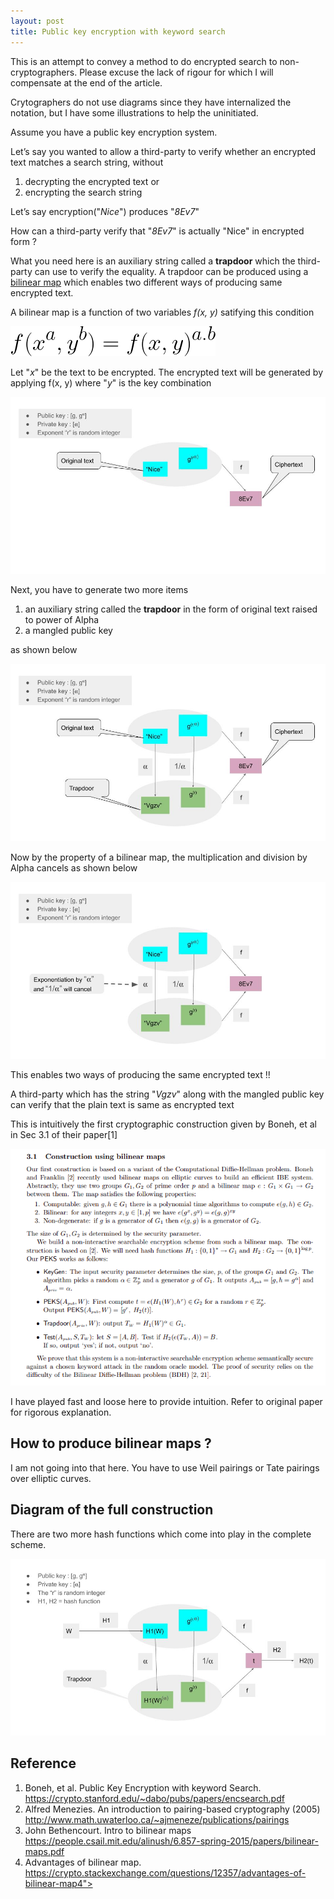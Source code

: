 ```yaml
---
layout: post
title: Public key encryption with keyword search
---
```


This is an attempt to convey a method to do encrypted search to non-cryptographers. Please excuse the lack of rigour for which I will compensate at the end of the article.

Crytographers do not use diagrams since they have internalized the notation, but I have some illustrations to help the uninitiated.

Assume you have a public key encryption system.

Let’s say you wanted to allow a third-party to verify whether an encrypted text matches a search string, without 
1. decrypting the encrypted text or 
2. encrypting the search string

Let’s say encryption("*Nice*") produces "*8Ev7*"

How can a third-party verify that "*8Ev7*" is actually "Nice" in encrypted form ?

What you need here is an auxiliary string called a **trapdoor** which the third-party can use to verify the equality.  A trapdoor can be produced using a <a href="https://en.wikipedia.org/wiki/Bilinear_map">bilinear map</a> which enables two different ways of producing same encrypted text.

A bilinear map is a function of two variables *f(x, y)* satifying this condition

![eqn1](/post_images/firsteqn.gif)

Let "*x*" be the text to be encrypted.  The encrypted text will be generated by applying f(x, y) where "*y*" is the key combination

![pic1](/post_images/pic1.jpg)

Next, you have to generate two more items
1. an auxiliary string called the **trapdoor** in the form of original text raised to power of Alpha
2. a mangled public key

as shown below

![pic2](/post_images/pic3.jpg)

Now by the property of a bilinear map, the multiplication and division by Alpha cancels as shown below

![pic3](/post_images/pic2.jpg)

This enables two ways of producing the same encrypted text !!

A third-party which has the string "*Vgzv*" along with the mangled public key can verify that the plain text is same as encrypted text

This is intuitively the first cryptographic construction given by Boneh, et al in Sec 3.1 of their paper[1] 

![pic4](/post_images/peks_paper.png)


I have played fast and loose here to provide intuition.  Refer to original paper for rigorous explanation.

## How to produce bilinear maps ?  

I am not going into that here. You have to use Weil pairings or Tate pairings over elliptic curves.  

## Diagram of the full construction

There are two more hash functions which come into play in the complete scheme.

![pic4](/post_images/full_scheme.jpg)

## Reference

1. Boneh, et al.  Public Key Encryption with keyword Search.  <a href="https://crypto.stanford.edu/~dabo/pubs/papers/encsearch.pdf"> https://crypto.stanford.edu/~dabo/pubs/papers/encsearch.pdf </a>
2. Alfred Menezies.  An introduction to pairing-based cryptography (2005) <a href="http://www.math.uwaterloo.ca/~ajmeneze/publications/pairings"> http://www.math.uwaterloo.ca/~ajmeneze/publications/pairings  </a>
3. John Bethencourt.  Intro to bilinear maps <a href="https://people.csail.mit.edu/alinush/6.857-spring-2015/papers/bilinear-maps.pdf"> https://people.csail.mit.edu/alinush/6.857-spring-2015/papers/bilinear-maps.pdf</a>
4. Advantages of bilinear map.  <a href="https://crypto.stackexchange.com/questions/12357/advantages-of-bilinear-map4">  https://crypto.stackexchange.com/questions/12357/advantages-of-bilinear-map4"> </a>

